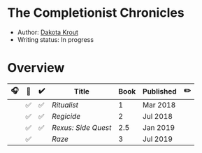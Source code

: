 # The Completionist Chronicles

- Author: [Dakota Krout](../../../authors.md#dakota-krout)
- Writing status: In progress

# Overview

| 🎧 | 📱 | ✔️ | Title | Book | Published | ✏️ |
| - | - | - | - | - | - | - |
| | ✅ | ✅ | _Ritualist_ | 1 | Mar 2018 | |
| | ✅ | ✅ | _Regicide_ | 2 | Jul 2018 | |
| | ✅ | ✅ | _Rexus: Side Quest_ | 2.5 | Jan 2019 | |
| | ✅ | | _Raze_ | 3 | Jul 2019 | |
